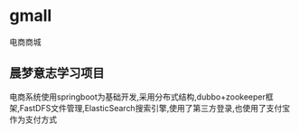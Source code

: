 # gmall
电商商城

##  晨梦意志学习项目
电商系统使用springboot为基础开发,采用分布式结构,dubbo+zookeeper框架,FastDFS文件管理,ElasticSearch搜索引擎,使用了第三方登录,也使用了支付宝作为支付方式

